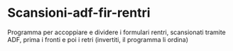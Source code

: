 # Scansioni-adf-fir-rentri
Programma per accoppiare e dividere i formulari rentri, scansionati tramite ADF, prima i fronti e poi i retri (invertiti, il programma li ordina)

